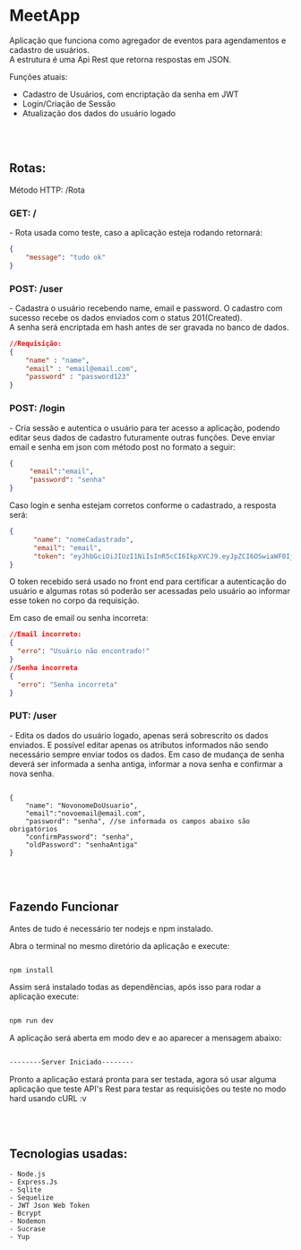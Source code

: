 <h1>MeetApp</h1>

<p>Aplicação que funciona como agregador de eventos para agendamentos e cadastro de usuários. <br> A estrutura é uma Api Rest que retorna respostas em JSON.</p>
<p>Funções atuais:</p>
<ul>
	<li>Cadastro de Usuários, com encriptação da senha em JWT</li>
	<li>Login/Criação de Sessão</li>
	<li>Atualização dos dados do usuário logado</li>
</ul>

<br>
<br>
<h2>Rotas: </h2>
<p> Método HTTP: /Rota</p>
<p>
	<h3>GET:  /</h3>
	- Rota usada como teste, caso a aplicação esteja rodando retornará: 
</p>

```json
{ 
	"message": "tudo ok"
}
```

<p>
	<h3>POST:  /user</h3>
	- Cadastra o usuário recebendo name, email e password. O cadastro com sucesso recebe os dados enviados com o status 201(Created).
	<br>A senha será encriptada em hash antes de ser gravada no banco de dados.
</p>

```json
//Requisição:
{
	"name" : "name",
	"email" : "email@email.com",
	"password" : "password123"
}
```

<p>
	<h3>POST:  /login</h3>
	- Cria sessão e autentica o usuário para ter acesso a aplicação, podendo editar seus dados de cadastro futuramente outras funções.
	Deve enviar email e senha em json com método post  no formato a seguir: 
</p>

```json
{
	 "email":"email",
	 "password": "senha"
}
```

<p>
	Caso login e senha estejam corretos conforme o cadastrado, a resposta será:
</p>

```json
{
	  "name": "nomeCadastrado",
	  "email": "email",
	  "token": "eyJhbGciOiJIUzI1NiIsInR5cCI6IkpXVCJ9.eyJpZCI6OSwiaWF0IjoxNTk0MTQ3MDIyLCJleHAiOjE1OTQ3NTE4MjJ9.biKWaL79_mkxK8cwgkUQ5mZP6Z4LM5LmLRVso2LY5K4"
}
```
<p> O token recebido será usado no front end para certificar a autenticação do usuário e algumas rotas só poderão ser acessadas pelo usuário ao informar esse token no corpo da requisição.
<p> Em caso de email ou senha incorreta:</p>

```json
//Email incorreto:
{
  "erro": "Usuário não encontrado!"
}
//Senha incorreta
{
  "erro": "Senha incorreta"
}
```
<p>
<h3>PUT:  /user</h3>
- Edita os dados do usuário logado, apenas será sobrescrito os dados enviados. E possível editar apenas os atributos informados não sendo necessário sempre enviar todos os dados.
Em caso de mudança de senha deverá ser informada a senha antiga, informar a nova senha e confirmar a nova senha.
</p>

```

{
	"name": "NovonomeDoUsuario",
	"email":"novoemail@email.com",
	"password": "senha", //se informada os campos abaixo são obrigatórios
	"confirmPassword": "senha",
	"oldPassword": "senhaAntiga" 
}

```
<br><br>


## Fazendo Funcionar

Antes de tudo é necessário ter nodejs e npm instalado.

Abra o terminal no mesmo diretório da aplicação e execute:

```bash

npm install

```

Assim será instalado todas as dependências, após isso para rodar a aplicação execute:

```bash

npm run dev

```

A aplicação será aberta em modo dev e ao aparecer a mensagem abaixo: 

```bash

--------Server Iniciado--------

```

Pronto a aplicação estará pronta para ser testada, agora só usar alguma aplicação que teste API's Rest para testar as requisições ou teste no modo hard usando cURL :v




<br><br>

## Tecnologias usadas:
	- Node.js
	- Express.Js
	- Sqlite
	- Sequelize
	- JWT Json Web Token
	- Bcrypt
	- Nodemon
	- Sucrase
	- Yup
